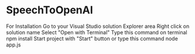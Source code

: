 # SpeechToOpenAI
For Installation
Go to your Visual Studio solution Explorer area
Right click on solution name
Select "Open with Terminal"
Type this command on terminal
npm install
Start project with "Start" button or type this command
node app.js


